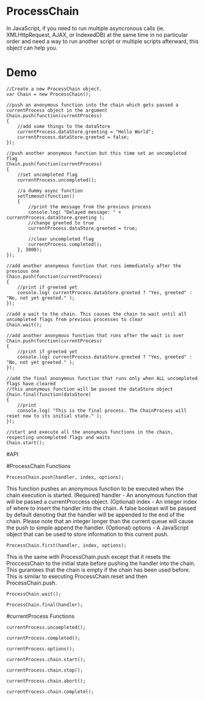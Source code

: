 # ProcessChain
In JavaScript, if you need to run multiple asyncronous calls (ie. XMLHttpRequest, AJAX, or IndexedDB) at the same time in no particular order and need a way to run another script or multiple scripts afterward, this object can help you.

# Demo
    //Create a new ProcessChain object.
    var Chain = new ProcessChain();
    
    //push an anonymous function into the chain which gets passed a currentProcess object in the argument
    Chain.push(function(currentProcess)
    {
        //add some things to the dataStore
        currentProcess.dataStore.greeting = "Hello World";
        currentProcess.dataStore.greeted = false;
    });
    
    //push another anonymous function but this time set an uncompleted flag
    Chain.push(function(currentProcess)
    {
        //set uncompleted flag
        currentProcess.uncompleted();
        
        //a dummy async function
        setTimeout(function()
        {
            //print the message from the previous process
            console.log( "Delayed message: " + currentProcess.dataStore.greeting );
            //change greeted to true
            currentProcess.dataStore.greeted = true;
            
            //clear uncompleted flag
            currentProcess.completed();
        }, 3000);
    });
    
    //add another anonymous function that runs immediately after the previous one
    Chain.push(function(currentProcess)
    {
        //print if greeted yet
        console.log( currentProcess.dataStore.greeted ? "Yes, greeted" : "No, not yet greeted." );
    });
    
    //add a wait to the chain. This causes the chain to wait until all uncompleted flags from previous processes to clear
    Chain.wait();
    
    //add another anonymous function that runs after the wait is over
    Chain.push(function(currentProcess)
    {
        //print if greeted yet
        console.log( currentProcess.dataStore.greeted ? "Yes, greeted" : "No, not yet greeted." );
    });
    
    //add the final anonymous function that runs only when ALL uncompleted flags have cleared
    //this anonymous function will be passed the dataStore object
    Chain.final(function(dataStore)
    {
        //print
        console.log( "This is the final process. The ChainProcess will reset now to its initial state." );
    });
    
    //start and execute all the anonymous functions in the chain, respecting uncompleted flags and waits
    Chain.start();
    

#API

#ProcessChain Functions

    ProcessChain.push(handler, index, options);
This function pushes an anonymous function to be executed when the chain execution is started.
(Required) handler - An anonymous function that will be passed a currentProccess object.
(Optional) index - An integer index of where to insert the handler into the chain. A false boolean will be passed by default denoting that the handler will be appended to the end of the chain. Please note that an integer longer than the current queue will cause the push to simple append the handler.
(Optional) options - A JavaScript object that can be used to store information to this current push.

    ProcessChain.first(handler, index, options);
This is the same with ProcessChain.push except that it resets the ProccessChain to the initial state before pushing the handler into the chain. This gurantees that the chain is empty if the chain has been used before. This is similar to executing ProcessChain.reset and then ProcessChain.push.

    ProcessChain.wait();

    ProcessChain.final(handler);
    

#currentProcess Functions

    currentProcess.uncompleted();

    currentProcess.completed();

    currentProcess.options();

    currentProcess.chain.start();

    currentProcess.chain.stop();

    currentProcess.chain.abort();

    currentProcess.chain.complete();

